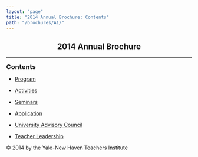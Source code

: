 ```yaml
---
layout: "page"
title: "2014 Annual Brochure: Contents"
path: "/brochures/A1/"
---
```

<main>
<title>2014 Annual Brochure: Contents</title>
<p align="Center"><b>
</b></p><h2 align="Center"><b>2014 Annual Brochure</b></h2>
<hr/>
<p align="Left"><b><font size="4">Contents</font></b><br/>
</p><ul>
<li>
<p align="Left">
<a href="program.html">Program</a>
</p></li><li>
<p align="Left">
<a href="activities.html">Activities</a>
</p></li><li>
<p align="Left">
<a href="seminars.html">Seminars</a>    
</p></li><li>
<p align="Left">
<a href="application.html">Application</a>
</p></li><li>
<p align="Left">
<a href="uacouncil.html">University Advisory Council</a>
</p></li><li>
<p align="Left">
<a href="teacher.html">Teacher Leadership</a>
</p></li></ul>
<p align="Left">
</p>
© 2014 by the Yale-New Haven Teachers Institute
</div></main>